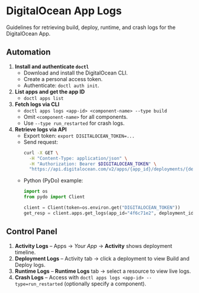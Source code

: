# DigitalOcean App Logs

Guidelines for retrieving build, deploy, runtime, and crash logs for the DigitalOcean App.

## Automation

1. **Install and authenticate `doctl`**
   - Download and install the DigitalOcean CLI.
   - Create a personal access token.
   - Authenticate: `doctl auth init`.
2. **List apps and get the app ID**
   - `doctl apps list`
3. **Fetch logs via CLI**
   - `doctl apps logs <app-id> <component-name> --type build`
   - Omit `<component-name>` for all components.
   - Use `--type run_restarted` for crash logs.
4. **Retrieve logs via API**
   - Export token: `export DIGITALOCEAN_TOKEN=...`
   - Send request:
     ```bash
     curl -X GET \
       -H "Content-Type: application/json" \
       -H "Authorization: Bearer $DIGITALOCEAN_TOKEN" \
       "https://api.digitalocean.com/v2/apps/{app_id}/deployments/{deployment_id}/components/{component_name}/logs"
     ```
   - Python (PyDo) example:
     ```python
     import os
     from pydo import Client

     client = Client(token=os.environ.get("DIGITALOCEAN_TOKEN"))
     get_resp = client.apps.get_logs(app_id="4f6c71e2", deployment_id="3aa4d20e", component_name="component")
     ```

## Control Panel

1. **Activity Logs** – Apps → *Your App* → **Activity** shows deployment timeline.
2. **Deployment Logs** – Activity tab → click a deployment to view Build and Deploy logs.
3. **Runtime Logs** – **Runtime Logs** tab → select a resource to view live logs.
4. **Crash Logs** – Access with `doctl apps logs <app-id> --type=run_restarted` (optionally specify a component).
